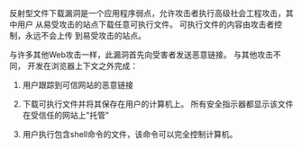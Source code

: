 反射型文件下载漏洞是一个应用程序弱点，允许攻击者执行高级社会工程攻击，其中用户
从易受攻击的站点下载任意可执行文件。 可执行文件的内容由攻击者控制，永远不会上传
到易受攻击的站点。



与许多其他Web攻击一样，此漏洞首先向受害者发送恶意链接。 与其他攻击不同，
开发在浏览器上下文之外完成：



1. 用户跟踪到可信网站的恶意链接

2. 下载可执行文件并将其保存在用户的计算机上。 所有安全指示器都显示该文件在受信任的网站上"托管"

3. 用户执行包含shell命令的文件，该命令可以完全控制计算机。